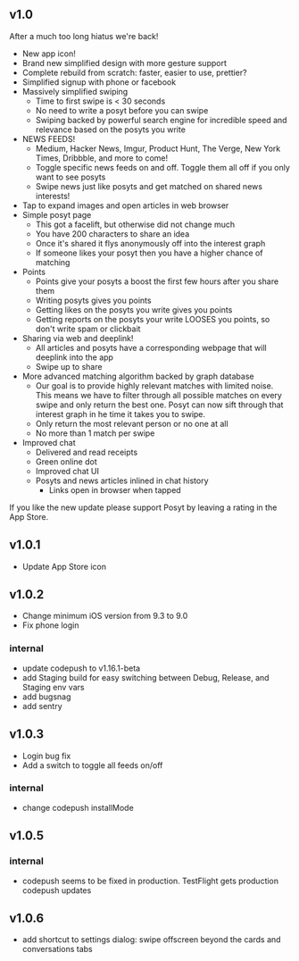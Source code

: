 ## v1.0
After a much too long hiatus we're back!

- New app icon!
- Brand new simplified design with more gesture support
- Complete rebuild from scratch: faster, easier to use, prettier?
- Simplified signup with phone or facebook
- Massively simplified swiping
  - Time to first swipe is < 30 seconds
  - No need to write a posyt before you can swipe
  - Swiping backed by powerful search engine for incredible speed and relevance based on the posyts you write
- NEWS FEEDS!
  - Medium, Hacker News, Imgur, Product Hunt, The Verge, New York Times, Dribbble, and more to come!
  - Toggle specific news feeds on and off. Toggle them all off if you only want to see posyts
  - Swipe news just like posyts and get matched on shared news interests!
- Tap to expand images and open articles in web browser
- Simple posyt page
  - This got a facelift, but otherwise did not change much
  - You have 200 characters to share an idea
  - Once it's shared it flys anonymously off into the interest graph
  - If someone likes your posyt then you have a higher chance of matching
- Points
  - Points give your posyts a boost the first few hours after you share them
  - Writing posyts gives you points
  - Getting likes on the posyts you write gives you points
  - Getting reports on the posyts your write LOOSES you points, so don't write spam or clickbait
- Sharing via web and deeplink!
  - All articles and posyts have a corresponding webpage that will deeplink into the app
  - Swipe up to share
- More advanced matching algorithm backed by graph database
  - Our goal is to provide highly relevant matches with limited noise. This means we have to filter through all possible matches on every swipe and only return the best one. Posyt can now sift through that interest graph in he time it takes you to swipe.
  - Only return the most relevant person or no one at all
  - No more than 1 match per swipe
- Improved chat
  - Delivered and read receipts
  - Green online dot
  - Improved chat UI
  - Posyts and news articles inlined in chat history
    - Links open in browser when tapped

If you like the new update please support Posyt by leaving a rating in the App Store.


## v1.0.1
- Update App Store icon


## v1.0.2
- Change minimum iOS version from 9.3 to 9.0
- Fix phone login
### internal
- update codepush to v1.16.1-beta
- add Staging build for easy switching between Debug, Release, and Staging env vars
- add bugsnag
- add sentry


## v1.0.3
- Login bug fix
- Add a switch to toggle all feeds on/off
### internal
- change codepush installMode


## v1.0.5
### internal
- codepush seems to be fixed in production. TestFlight gets production codepush updates


## v1.0.6
- add shortcut to settings dialog: swipe offscreen beyond the cards and conversations tabs
